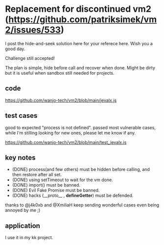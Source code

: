 # Replacement for discontinued vm2 (https://github.com/patriksimek/vm2/issues/533)

I post the hide-and-seek solution here for your referece here.  Wish you a good day. 

Challenge still accepted!

The plan is simple, hide before call and recover when done.  Might be dirty but it is useful when sandbox still needed for projects.

## code

https://github.com/wanjo-tech/vm2/blob/main/jevalx.js

## test cases

good to expected "process is not defined".  passed most vulnerable cases, while I'm stilling looking for new ones, please let me know if any.

https://github.com/wanjo-tech/vm2/blob/main/test_jevalx.js

## key notes

* (DONE) process(and few others) must be hidden before calling, and then restore after all set.
* (DONE) using setTimeout to wait for the vm done.
* (DONE) import() must be banned. 
* (DONE) Evil Fake Promise must be banned.
* (DONE) hacks (\_\_proto\_\_ , __defineGetter__) must be defended.

thanks to @j4k0xb and @XmiliaH keep sending wonderful cases even being annoyed by me ;)

## application

I use it in my kk project.
